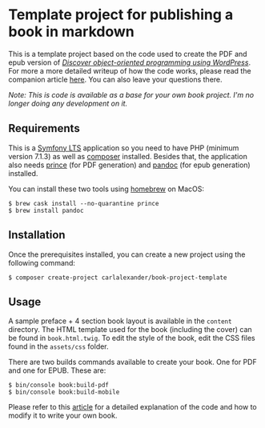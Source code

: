 # Template project for publishing a book in markdown

This is a template project based on the code used to create the PDF and epub version of
_[Discover object-oriented programming using WordPress][1]_. For more a more detailed
writeup of how the code works, please read the companion article [here][2]. You can
also leave your questions there.

_Note: This is code is available as a base for your own book project. I'm no longer
doing any development on it._

## Requirements

This is a [Symfony LTS][3] application so you need to have PHP (minimum version 7.1.3) as 
well as [composer][4] installed. Besides that, the application also needs [prince][5] (for 
PDF generation) and [pandoc][6] (for epub generation) installed.

You can install these two tools using [homebrew][7] on MacOS:

```console
$ brew cask install --no-quarantine prince
$ brew install pandoc
```

## Installation

Once the prerequisites installed, you can create a new project using the following 
command:

```console
$ composer create-project carlalexander/book-project-template
```

## Usage

A sample preface + 4 section book layout is available in the `content` directory. The HTML
template used for the book (including the cover) can be found in `book.html.twig`. To edit
the style of the book, edit the CSS files found in the `assets/css` folder.

There are two builds commands available to create your book. One for PDF and one for 
EPUB. These are:

```console
$ bin/console book:build-pdf
$ bin/console book:build-mobile
```

Please refer to this [article][2] for a detailed explanation of the code and how to modify it
to write your own book.

[1]: https://carlalexander.ca/book
[2]: https://carlalexander.ca/write-book-markdown/
[3]: https://symfony.com/
[4]: https://getcomposer.org/
[5]: https://www.princexml.com/
[6]: https://pandoc.org/
[7]: https://brew.sh/
